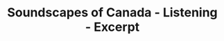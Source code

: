 ---
layout: manifest
title: 'Soundscapes of Canada - Listening - Excerpt '
manifest_name: soundscapes-of-canada-listening-excerpt-

---